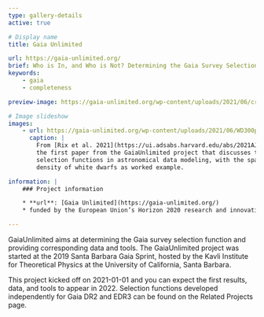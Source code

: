 ```yaml
---
type: gallery-details
active: true

# Display name
title: Gaia Unlimited

url: https://gaia-unlimited.org/
brief: Who is In, and Who is Not? Determining the Gaia Survey Selection Function
keywords:
    - gaia
    - completeness

preview-image: https://gaia-unlimited.org/wp-content/uploads/2021/06/cropped-gaia_unlimited_logo.png

# Image slideshow
images:
    - url: https://gaia-unlimited.org/wp-content/uploads/2021/06/WD300pc_combined_Phi0_estimate_incl_upper_limits-850x638.png
      caption: |
        From [Rix et al. 2021](https://ui.adsabs.harvard.edu/abs/2021AJ....162..142R/abstract),
        the first paper from the GaiaUnlimited project that discusses the use of
        selection functions in astronomical data modeling, with the space
        density of white dwarfs as worked example.

information: |
    ### Project information

    * **url**: [Gaia Unlimited](https://gaia-unlimited.org/)
    * funded by the European Union’s Horizon 2020 research and innovation program under grant agreement No 101004110.

---
```


GaiaUnlimited aims at determining the Gaia survey selection function and providing corresponding data and tools. The GaiaUnlimited project was started at the 2019 Santa Barbara Gaia Sprint, hosted by the Kavli Institute for Theoretical Physics at the University of California, Santa Barbara.

This project kicked off on 2021-01-01 and you can expect the first results, data, and tools to appear in 2022. Selection functions developed independently for Gaia DR2 and EDR3 can be found on the Related Projects page.